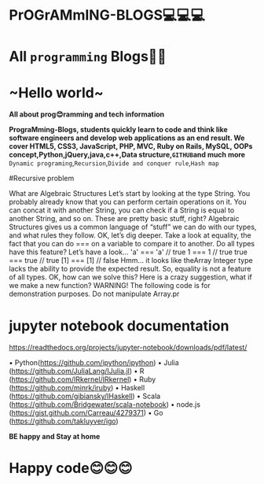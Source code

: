 # PrOGrAMmING-BLOGS💻💻💻

# All `programming` Blogs📖📖

# ~Hello world~

**All about prog😊ramming and tech information**

**PrograMming-Blogs, students quickly learn to code and think like software engineers and develop web applications as an end result. We cover HTML5, CSS3, JavaScript, PHP, MVC, Ruby on Rails, MySQL, OOPs concept,Python,jQuery,java,c++,Data structure,`GITHUB`and much more**
`Dynamic programing`,`Recursion`,`Divide and conquer rule`,`Hash map`

#Recursive problem

What are Algebraic Structures Let’s start by looking at the type String. You probably already know that you can perform certain operations on it. You can concat it with another String, you can check if a String is equal to another String, and so on. These are pretty basic stuff, right? Algebraic Structures gives us a common language of “stuff” we can do with our types, and what rules they follow. OK, let’s dig deeper. Take a look at equality, the fact that you can do === on a variable to compare it to another. Do all types have this feature? Let’s have a look… 'a' === 'a' // true 1 === 1 // true true === true // true [1] === [1] // false Hmm… it looks like theArray Integer type lacks the ability to provide the expected result. So, equality is not a feature of all types. OK, how can we solve this? Here is a crazy suggestion, what if we make a new function? WARNING! The following code is for demonstration purposes. Do not manipulate Array.pr

# jupyter notebook documentation
https://readthedocs.org/projects/jupyter-notebook/downloads/pdf/latest/

• Python(https://github.com/ipython/ipython)
• Julia (https://github.com/JuliaLang/IJulia.jl)
• R (https://github.com/IRkernel/IRkernel)
• Ruby (https://github.com/minrk/iruby)
• Haskell (https://github.com/gibiansky/IHaskell)
• Scala (https://github.com/Bridgewater/scala-notebook)
• node.js (https://gist.github.com/Carreau/4279371)
• Go (https://github.com/takluyver/igo)
 

**BE happy and Stay at home**

# Happy code😊😊😊 
